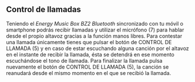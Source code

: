 ## Control de llamadas

Teniendo el *Energy Music Box BZ2 Bluetooth* sincronizado con tu móvil o smartphone podrás recibir llamadas y utilizar el micrófono (7) para hablar desde el propio altavoz gracias a la función manos libres.
Para contestar una llamada únicamente tienes que pulsar el botón de CONTROL DE LLAMADA (5) y en caso de estar escuchando alguna canción por el altavoz en el instante de recibir la llamada, ésta se detendrá en ese momento escuchándose el tono de llamada. Para finalizar la llamada pulsa nuevamente el botón de CONTROL DE LLAMADA (5), la canción se reanudará desde el mismo momento en el que se recibió la llamada.
